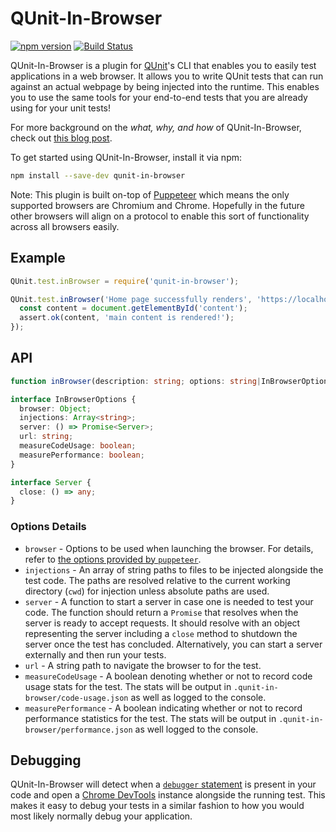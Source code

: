 # QUnit-In-Browser

[![npm version](https://badge.fury.io/js/qunit-in-browser.svg)](https://www.npmjs.com/package/qunit-in-browser)
[![Build Status](https://travis-ci.org/trentmwillis/qunit-in-browser.svg?branch=master)](https://travis-ci.org/trentmwillis/qunit-in-browser)

QUnit-In-Browser is a plugin for [QUnit](http://qunitjs.com/)'s CLI that enables you to easily test applications in a web browser. It allows you to write QUnit tests that can run against an actual webpage by being injected into the runtime. This enables you to use the same tools for your end-to-end tests that you are already using for your unit tests!

For more background on the _what, why, and how_ of QUnit-In-Browser, check out [this blog post](https://pretty-okay.com/2017/12/04/qunit-in-browser).

To get started using QUnit-In-Browser, install it via npm:

```bash
npm install --save-dev qunit-in-browser
```

Note: This plugin is built on-top of [Puppeteer](https://github.com/GoogleChrome/puppeteer) which means the only supported browsers are Chromium and Chrome. Hopefully in the future other browsers will align on a protocol to enable this sort of functionality across all browsers easily.

## Example

```js
QUnit.test.inBrowser = require('qunit-in-browser');

QUnit.test.inBrowser('Home page successfully renders', 'https://localhost:8000/', function(assert) {
  const content = document.getElementById('content');
  assert.ok(content, 'main content is rendered!');
});
```

## API

```ts
function inBrowser(description: string; options: string|InBrowserOptions; test: function);
```

```ts
interface InBrowserOptions {
  browser: Object;
  injections: Array<string>;
  server: () => Promise<Server>;
  url: string;
  measureCodeUsage: boolean;
  measurePerformance: boolean;
}

interface Server {
  close: () => any;
}
```

### Options Details

* `browser` - Options to be used when launching the browser. For details, refer to [the options provided by `puppeteer`](https://github.com/GoogleChrome/puppeteer/blob/master/docs/api.md#puppeteerlaunchoptions).
* `injections` - An array of string paths to files to be injected alongside the test code. The paths are resolved relative to the current working directory (`cwd`) for injection unless absolute paths are used.
* `server` - A function to start a server in case one is needed to test your code. The function should return a `Promise` that resolves when the server is ready to accept requests. It should resolve with an object representing the server including a `close` method to shutdown the server once the test has concluded. Alternatively, you can start a server externally and then run your tests.
* `url` - A string path to navigate the browser to for the test.
* `measureCodeUsage` - A boolean denoting whether or not to record code usage stats for the test. The stats will be output in `.qunit-in-browser/code-usage.json` as well as logged to the console.
* `measurePerformance` - A boolean indicating whether or not to record performance statistics for the test. The stats will be output in `.qunit-in-browser/performance.json` as well logged to the console.

## Debugging

QUnit-In-Browser will detect when a [`debugger` statement](https://developer.mozilla.org/en-US/docs/Web/JavaScript/Reference/Statements/debugger) is present in your code and open a [Chrome DevTools](https://developers.google.com/web/tools/chrome-devtools/) instance alongside the running test. This makes it easy to debug your tests in a similar fashion to how you would most likely normally debug your application.
